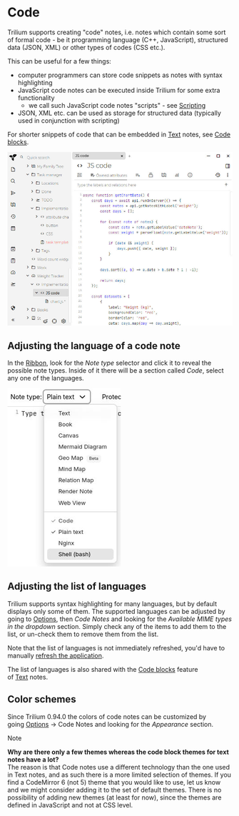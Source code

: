 # Code
Trilium supports creating "code" notes, i.e. notes which contain some sort of formal code - be it programming language (C++, JavaScript), structured data (JSON, XML) or other types of codes (CSS etc.).

This can be useful for a few things:

*   computer programmers can store code snippets as notes with syntax highlighting
*   JavaScript code notes can be executed inside Trilium for some extra functionality
    *   we call such JavaScript code notes "scripts" - see <a class="reference-link" href="../Scripting.md">Scripting</a>
*   JSON, XML etc. can be used as storage for structured data (typically used in conjunction with scripting)

For shorter snippets of code that can be embedded in [Text](Text.md) notes, see [Code blocks](Text/Developer-specific%20formatting/Code%20blocks.md).

![](Code_image.png)

## Adjusting the language of a code note

In the [Ribbon](../Basic%20Concepts%20and%20Features/UI%20Elements/Ribbon.md), look for the _Note type_ selector and click it to reveal the possible note types. Inside of it there will be a section called _Code_, select any one of the languages.

![](1_Code_image.png)

## Adjusting the list of languages

Trilium supports syntax highlighting for many languages, but by default displays only some of them. The supported languages can be adjusted by going to [Options](../Basic%20Concepts%20and%20Features/UI%20Elements/Options.md), then _Code Notes_ and looking for the _Available MIME types in the dropdown_ section. Simply check any of the items to add them to the list, or un-check them to remove them from the list.

Note that the list of languages is not immediately refreshed, you'd have to manually [refresh the application](../Troubleshooting/Refreshing%20the%20application.md).

The list of languages is also shared with the [Code blocks](Text/Developer-specific%20formatting/Code%20blocks.md) feature of [Text](Text.md) notes.

## Color schemes

Since Trilium 0.94.0 the colors of code notes can be customized by going <a class="reference-link" href="../Basic%20Concepts%20and%20Features/UI%20Elements/Options.md">Options</a> → Code Notes and looking for the _Appearance_ section.

> [!NOTE]
> **Why are there only a few themes whereas the code block themes for text notes have a lot?**  
> The reason is that Code notes use a different technology than the one used in Text notes, and as such there is a more limited selection of themes. If you find a CodeMirror 6 (not 5) theme that you would like to use, let us know and we might consider adding it to the set of default themes. There is no possibility of adding new themes (at least for now), since the themes are defined in JavaScript and not at CSS level.